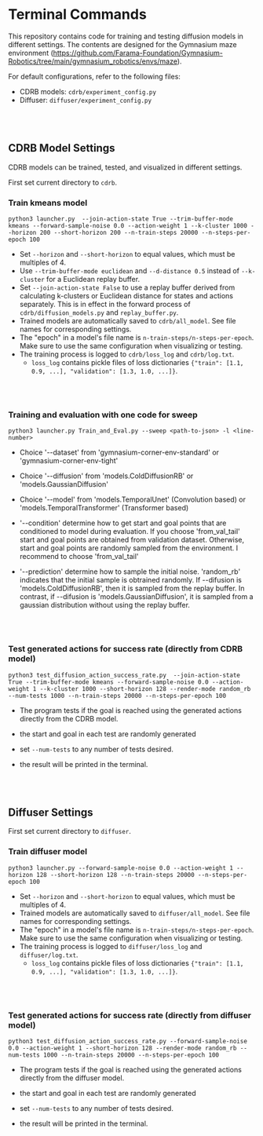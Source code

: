 # Terminal Commands

This repository contains code for training and testing diffusion models in different settings. The contents are designed for the Gymnasium maze environment (https://github.com/Farama-Foundation/Gymnasium-Robotics/tree/main/gymnasium_robotics/envs/maze).

For default configurations, refer to the following files:
- CDRB models: `cdrb/experiment_config.py`
- Diffuser: `diffuser/experiment_config.py`


<br>
<br>

## CDRB Model Settings

CDRB models can be trained, tested, and visualized in different settings.

First set current directory to ```cdrb```.

### Train kmeans model

```python3 launcher.py  --join-action-state True --trim-buffer-mode kmeans --forward-sample-noise 0.0 --action-weight 1 --k-cluster 1000 --horizon 200 --short-horizon 200 --n-train-steps 20000 --n-steps-per-epoch 100```

- Set `--horizon` and `--short-horizon` to equal values, which must be multiples of 4.
- Use `--trim-buffer-mode euclidean` and `--d-distance 0.5` instead of `--k-cluster` for a Euclidean replay buffer.
- Set `--join-action-state False` to use a replay buffer derived from calculating k-clusters or Euclidean distance for states and actions separately. This is in effect in the forward process of `cdrb/diffusion_models.py` and `replay_buffer.py`.
- Trained models are automatically saved to `cdrb/all_model`. See file names for corresponding settings.
- The "epoch" in a model's file name is `n-train-steps/n-steps-per-epoch`. Make sure to use the same configuration when visualizing or testing.
- The training process is logged to `cdrb/loss_log` and `cdrb/log.txt`.
  - `loss_log` contains pickle files of loss dictionaries `{"train": [1.1, 0.9, ...], "validation": [1.3, 1.0, ...]}`.

<br>
<br>

### Training and evaluation with one code for sweep
```python3 launcher.py Train_and_Eval.py --sweep <path-to-json> -l <line-number>```

- Choice '--dataset' from 'gymnasium-corner-env-standard' or 'gymnasium-corner-env-tight'
- Choice '--diffusion' from 'models.ColdDiffusionRB' or 'models.GaussianDiffusion'
- Choice '--model' from 'models.TemporalUnet' (Convolution based) or 'models.TemporalTransformer' (Transformer based)

- '--condition' determine how to get start and goal points that are conditioned to model during evaluation. If you choose 'from_val_tail' start and goal points are obtained from validation dataset. Otherwise, start and goal points are randomly sampled from the environment. I recommend to choose 'from_val_tail'
- '--prediction' determine how to sample the initial noise. 'random_rb' indicates that the initial sample is obtrained randomly. If --difusion is 'models.ColdDiffusionRB', then it is sampled from the replay buffer. In contrast, if --difusion is 'models.GaussianDiffusion', it is sampled from a gaussian distribution without using the replay buffer.

<br>
<br>

### Test generated actions for success rate (directly from CDRB model)

```python3 test_diffusion_action_success_rate.py  --join-action-state True --trim-buffer-mode kmeans --forward-sample-noise 0.0 --action-weight 1 --k-cluster 1000 --short-horizon 128 --render-mode random_rb --num-tests 1000 --n-train-steps 20000 --n-steps-per-epoch 100```

- The program tests if the goal is reached using the generated actions directly from the CDRB model.

- the start and goal in each test are randomly generated

- set ```--num-tests``` to any number of tests desired. 

- the result will be printed in the terminal.

<br>
<br>


## Diffuser Settings

First set current directory to ```diffuser```.

### Train diffuser model

```python3 launcher.py --forward-sample-noise 0.0 --action-weight 1 --horizon 128 --short-horizon 128 --n-train-steps 20000 --n-steps-per-epoch 100```

- Set `--horizon` and `--short-horizon` to equal values, which must be multiples of 4.
- Trained models are automatically saved to `diffuser/all_model`. See file names for corresponding settings.
- The "epoch" in a model's file name is `n-train-steps/n-steps-per-epoch`. Make sure to use the same configuration when visualizing or testing.
- The training process is logged to `diffuser/loss_log` and `diffuser/log.txt`.
  - `loss_log` contains pickle files of loss dictionaries `{"train": [1.1, 0.9, ...], "validation": [1.3, 1.0, ...]}`.

<br>
<br>

### Test generated actions for success rate (directly from diffuser model)

```python3 test_diffusion_action_success_rate.py --forward-sample-noise 0.0 --action-weight 1 --short-horizon 128 --render-mode random_rb --num-tests 1000 --n-train-steps 20000 --n-steps-per-epoch 100```

- The program tests if the goal is reached using the generated actions directly from the diffuser model.

- the start and goal in each test are randomly generated

- set ```--num-tests``` to any number of tests desired. 

- the result will be printed in the terminal.

